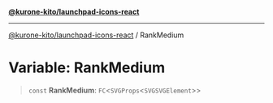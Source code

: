 [**@kurone-kito/launchpad-icons-react**](../README.md)

***

[@kurone-kito/launchpad-icons-react](../globals.md) / RankMedium

# Variable: RankMedium

> `const` **RankMedium**: `FC`\<`SVGProps`\<`SVGSVGElement`\>\>
